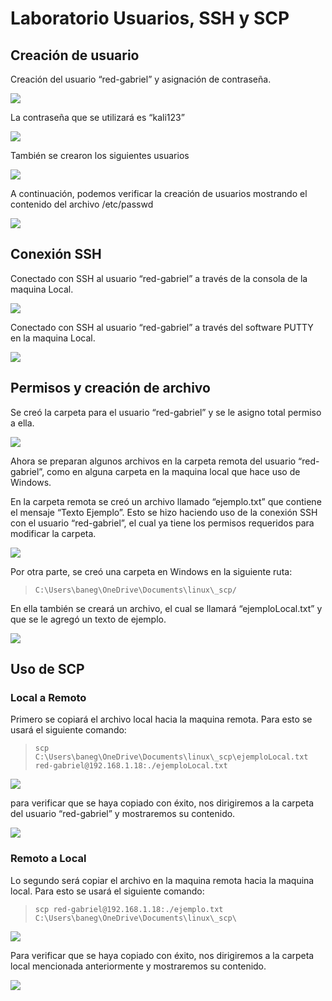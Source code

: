 ﻿

# **Laboratorio Usuarios, SSH y SCP**
## **Creación de usuario**
Creación del usuario “red-gabriel” y asignación de contraseña.

![](assets/Aspose.Words.ec5c3079-43ae-41e8-8f7d-91d860124cab.007.png)

La contraseña que se utilizará es “kali123”

![](assets/Aspose.Words.ec5c3079-43ae-41e8-8f7d-91d860124cab.008.png)

También se crearon los siguientes usuarios

![](assets/Aspose.Words.ec5c3079-43ae-41e8-8f7d-91d860124cab.009.png)

A continuación, podemos verificar la creación de usuarios mostrando el contenido del archivo /etc/passwd 

![](assets/Aspose.Words.ec5c3079-43ae-41e8-8f7d-91d860124cab.010.png)
## **Conexión SSH**
Conectado con SSH al usuario “red-gabriel” a través de la consola de la maquina Local.

![](assets/Aspose.Words.ec5c3079-43ae-41e8-8f7d-91d860124cab.011.png)

Conectado con SSH al usuario “red-gabriel” a través del software PUTTY en la maquina Local.

![](assets/Aspose.Words.ec5c3079-43ae-41e8-8f7d-91d860124cab.012.png)



## **Permisos y creación de archivo**
Se creó la carpeta para el usuario “red-gabriel” y se le asigno total permiso a ella.

![](assets/Aspose.Words.ec5c3079-43ae-41e8-8f7d-91d860124cab.013.png)

Ahora se preparan algunos archivos en la carpeta remota del usuario “red-gabriel”, como en alguna carpeta en la maquina local que hace uso de Windows.

En la carpeta remota se creó un archivo llamado “ejemplo.txt” que contiene el mensaje “Texto Ejemplo”. Esto se hizo haciendo uso de la conexión SSH con el usuario “red-gabriel”, el cual ya tiene los permisos requeridos para modificar la carpeta.

![](assets/Aspose.Words.ec5c3079-43ae-41e8-8f7d-91d860124cab.014.png)


Por otra parte, se creó una carpeta en Windows en la siguiente ruta:

> `C:\Users\baneg\OneDrive\Documents\linux\_scp/`

En ella también se creará un archivo, el cual se llamará “ejemploLocal.txt” y que se le agregó un texto de ejemplo.

![](assets/Aspose.Words.ec5c3079-43ae-41e8-8f7d-91d860124cab.015.png)










## **Uso de SCP** 
### **Local a Remoto**
Primero se copiará el archivo local hacia la maquina remota. Para esto se usará el siguiente comando:

> `scp  C:\Users\baneg\OneDrive\Documents\linux\_scp\ejemploLocal.txt red-gabriel@192.168.1.18:./ejemploLocal.txt`

![](assets/Aspose.Words.ec5c3079-43ae-41e8-8f7d-91d860124cab.016.png)

para verificar que se haya copiado con éxito, nos dirigiremos a la carpeta del usuario “red-gabriel” y mostraremos su contenido.

![](assets/Aspose.Words.ec5c3079-43ae-41e8-8f7d-91d860124cab.017.png)
### **Remoto a Local**
Lo segundo será copiar el archivo en la maquina remota hacia la maquina local. Para esto se usará el siguiente comando:

> `scp red-gabriel@192.168.1.18:./ejemplo.txt C:\Users\baneg\OneDrive\Documents\linux\_scp\`

![](assets/Aspose.Words.ec5c3079-43ae-41e8-8f7d-91d860124cab.018.png)

Para verificar que se haya copiado con éxito, nos dirigiremos a la carpeta local mencionada anteriormente y mostraremos su contenido.

![](assets/Aspose.Words.ec5c3079-43ae-41e8-8f7d-91d860124cab.019.png)


